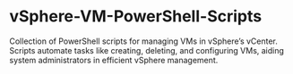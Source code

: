 # vSphere-VM-PowerShell-Scripts
Collection of PowerShell scripts for managing VMs in vSphere’s vCenter. Scripts automate tasks like creating, deleting, and configuring VMs, aiding system administrators in efficient vSphere management.

